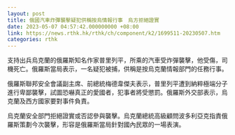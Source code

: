 ```yaml
---
layout: post
title: 俄國汽車炸彈襲擊疑犯供稱按烏情報行事　烏方拒絕證實
date: 2023-05-07 04:57:42.000000000 +08:00
link: https://news.rthk.hk/rthk/ch/component/k2/1699511-20230507.htm
categories: rthk
---
```


支持出兵烏克蘭的俄羅斯知名作家普里列平，所乘的汽車受炸彈襲擊，他受傷，司機死亡。俄羅斯當局表示，一名疑犯被捕，供稱是按烏克蘭情報部門的任務行事。

俄羅斯聯邦安全會議副主席、前總統梅德韋傑夫表示，普里列平遭到納粹極端分子進行卑鄙襲擊，試圖恐嚇真正的愛國者，犯事者將受懲罰。俄羅斯外交部表示，烏克蘭及西方國家要對事件負責。

烏克蘭安全部門拒絕證實或否認參與襲擊。烏克蘭總統高級顧問波多利亞克指責俄羅斯策劃今次襲擊，形容是俄羅斯當局針對國內民眾的一場表演。
